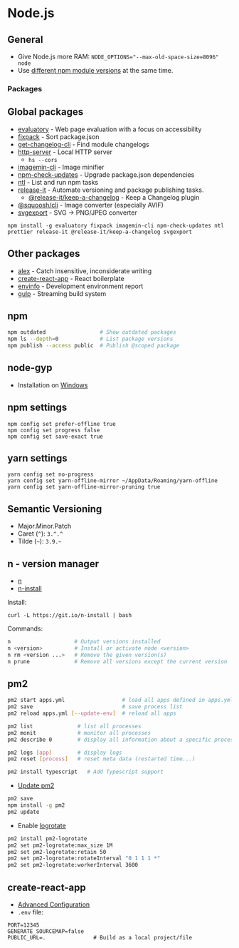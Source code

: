 # Node.js

## General

- Give Node.js more RAM: `NODE_OPTIONS="--max-old-space-size=8096" node`
- Use [different npm module versions](https://mariosfakiolas.com/blog/install-multiple-major-versions-of-a-node-module-with-npm/) at the same time.

### Packages

## Global packages

- [evaluatory](https://github.com/darekkay/evaluatory) - Web page evaluation with a focus on accessibility
- [fixpack](https://www.npmjs.com/package/fixpack) - Sort package.json
- [get-changelog-cli](https://www.npmjs.com/package/get-changelog-cli) - Find module changelogs
- [http-server](https://www.npmjs.com/package/http-server) - Local HTTP server
  - `hs --cors`
- [imagemin-cli](https://www.npmjs.com/package/imagemin-cli) - Image minifier
- [npm-check-updates](https://www.npmjs.com/package/npm-check-updates) - Upgrade package.json dependencies
- [ntl](https://www.npmjs.com/package/ntl) - List and run npm tasks
- [release-it](https://www.npmjs.com/package/release-it) - Automate versioning and package publishing tasks.
  - [@release-it/keep-a-changelog](https://github.com/release-it/keep-a-changelog) - Keep a Changelog plugin
- [@squoosh/cli](https://www.npmjs.com/package/@squoosh/cli) - Image converter (especially AVIF)
- [svgexport](https://github.com/shakiba/svgexport) - SVG → PNG/JPEG converter

```
npm install -g evaluatory fixpack imagemin-cli npm-check-updates ntl prettier release-it @release-it/keep-a-changelog svgexport
```

## Other packages

- [alex](https://github.com/get-alex/alex) - Catch insensitive, inconsiderate writing
- [create-react-app](https://github.com/facebook/create-react-app) - React boilerplate
- [envinfo](https://github.com/tabrindle/envinfo) - Development environment report
- [gulp](https://gruntjs.com/) - Streaming build system

## npm

```bash
npm outdated                 # Show outdated packages
npm ls --depth=0             # List package versions
npm publish --access public  # Publish @scoped package
```

## node-gyp

- Installation on [Windows](https://github.com/nodejs/node-gyp#on-windows)

## npm settings

```
npm config set prefer-offline true
npm config set progress false
npm config set save-exact true
```

## yarn settings

```
yarn config set no-progress
yarn config set yarn-offline-mirror ~/AppData/Roaming/yarn-offline
yarn config set yarn-offline-mirror-pruning true
```

## Semantic Versioning

- Major.Minor.Patch
- Caret (`^`): `3.^.^`
- Tilde (`~`): `3.9.~`

## n - version manager

- [n](https://github.com/tj/n)
- [n-install](https://github.com/mklement0/n-install)

Install:

```
curl -L https://git.io/n-install | bash
```

Commands:

```bash
n                    # Output versions installed
n <version>          # Install or activate node <version>
n rm <version ...>   # Remove the given version(s)
n prune              # Remove all versions except the current version
```

## pm2

```bash
pm2 start apps.yml                  # load all apps defined in apps.yml
pm2 save                            # save process list
pm2 reload apps.yml [--update-env]  # reload all apps

pm2 list              # list all processes
pm2 monit             # monitor all processes
pm2 describe 0        # display all information about a specific process

pm2 logs [app]        # display logs
pm2 reset [process]   # reset meta data (restarted time...)

pm2 install typescript   # Add Typescript support
```

- [Update pm2](http://pm2.keymetrics.io/docs/usage/update-pm2/)

```bash
pm2 save
npm install -g pm2
pm2 update
```

- Enable [logrotate](https://github.com/keymetrics/pm2-logrotate)

```bash
pm2 install pm2-logrotate
pm2 set pm2-logrotate:max_size 1M
pm2 set pm2-logrotate:retain 50
pm2 set pm2-logrotate:rotateInterval "0 1 1 1 *"
pm2 set pm2-logrotate:workerInterval 3600
```

## create-react-app

- [Advanced Configuration](https://github.com/facebookincubator/create-react-app/blob/master/packages/react-scripts/template/README.md#advanced-configuration)
- `.env` file:

```
PORT=12345
GENERATE_SOURCEMAP=false
PUBLIC_URL=.               # Build as a local project/file
```
